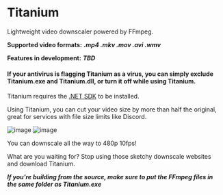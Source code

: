 # Titanium
Lightweight video downscaler powered by FFmpeg.

**Supported video formats:** ***.mp4 .mkv .mov .avi .wmv***

**Features in development:** ***TBD***

#### If your antivirus is flagging Titanium as a virus, you can simply exclude Titanium.exe and Titanium.dll, or turn it off while using Titanium.

Titanium requires the [.NET SDK](https://dotnet.microsoft.com/en-us/download/dotnet/thank-you/sdk-8.0.204-windows-x64-installer) to be installed.

Using Titanium, you can cut your video size by more than half the original, great for services with file size limits like Discord.

![image](https://github.com/HypeCrazed/Titanium/assets/123018649/e1893530-0cf3-430f-aca3-5b79035af731)
![image](https://github.com/HypeCrazed/Titanium/assets/123018649/5bfa2a21-bcf2-4431-8ca0-e8c6a1ea5612)

You can downscale all the way to 480p 10fps!

What are you waiting for? Stop using those sketchy downscale websites and download Titanium.

***If you're building from the source, make sure to put the FFmpeg files in the same folder as Titanium.exe***
